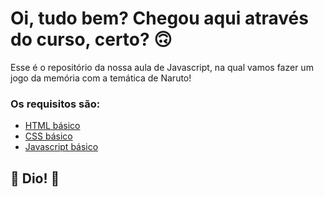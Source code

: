 # Oi, tudo bem? Chegou aqui através do curso, certo? 🙃

Esse é o repositório da nossa aula de Javascript, na qual vamos fazer um jogo da memória com a temática de Naruto! 

### Os requisitos são:

* [HTML básico](https://www.w3schools.com/html/)
* [CSS básico](https://developer.mozilla.org/pt-BR/docs/Web/CSS)
* [Javascript básico](https://developer.mozilla.org/pt-BR/docs/Web/JavaScript)
 


## 🚀 Dio! 🚀
